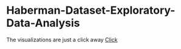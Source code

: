 # Haberman-Dataset-Exploratory-Data-Analysis


The visualizations are just a click away [Click](https://github.com/prabhnoor0212/Haberman-Dataset-Exploratory-Data-Analysis/blob/master/Haberman_Exploratory_dataanalysis.pdf)
